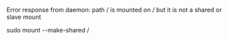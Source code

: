 Error response from daemon: path / is mounted on / but it is not a shared or slave mount

sudo mount --make-shared /